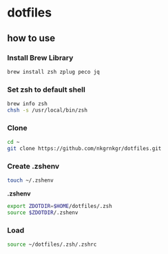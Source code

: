 # dotfiles

## how to use

### Install Brew Library

```bash
brew install zsh zplug peco jq
```

### Set zsh to default shell

```bash
brew info zsh
chsh -s /usr/local/bin/zsh
```

### Clone

```bash
cd ~
git clone https://github.com/nkgrnkgr/dotfiles.git
```

### Create .zshenv

```bash
touch ~/.zshenv
```

**.zshenv**
```bash
export ZDOTDIR=$HOME/dotfiles/.zsh
source $ZDOTDIR/.zshenv
```

### Load

```bash
source ~/dotfiles/.zsh/.zshrc
```
